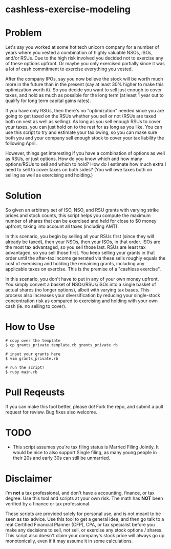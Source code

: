 # cashless-exercise-modeling

# Problem

Let's say you worked at some hot tech unicorn company for a number of years where you vested a combination of highly valuable NSOs, ISOs, and/or RSUs. Due to the high risk involved you decided not to exercise any of these options upfront. Or maybe you only exercised partially since it was a lot of cash commitment to exercise everything you vested.

After the company IPOs, say you now believe the stock will be worth much more in the future than in the present (say at least 30% higher to make this optimization worth it). So you decide you want to sell just enough to cover taxes, and hold as much as possible for the long term (at least 1 year out to qualify for long term capital gains rates).

If you have only RSUs, then there's no "optimization" needed since you are going to get taxed on the RSUs whether you sell or not (RSUs are taxed both on vest as well as selling). As long as you sell enough RSUs to cover your taxes, you can just hold on to the rest for as long as you like. You can use this script to try and estimate your tax owing, so you can make sure both you and your company sell enough stock to cover your tax liability the following April.

However, things get interesting if you have a combination of options as well as RSUs, or just options. How do you know which and how many options/RSUs to sell and which to hold? How do I estimate how much extra I need to sell to cover taxes on both sides? (You will owe taxes both on selling as well as exercising and holding.)


# Solution

So given an arbitrary set of ISO, NSO, and RSU grants with varying strike prices and stock counts, this script helps you compute the maximum number of shares that can be exercised and held for close to $0 money upfront, taking into account all taxes (including AMT).

In this scenario, you begin by selling all your RSUs first (since they will already be taxed), then your NSOs, then your ISOs, in that order. ISOs are the most tax advantaged, so you sell those last. RSUs are least tax advantaged, so you sell those first. You keep selling your grants in that order until the after-tax income generated via these sells roughly equals the cost of exercising and holding the remaining grants, including any applicable taxes on exercise. This is the premise of a "cashless exercise".

In this scenario, you don't have to put in any of your own money upfront. You simply convert a basket of NSOs/RSUs/ISOs into a single basket of actual shares (no longer options), albeit with varying tax bases. This process also increases your diversification by reducing your single-stock concentration risk as compared to exercising and holding with your own cash (ie. no selling to cover).

# How to Use

    # copy over the template
    $ cp grants_private.template.rb grants_private.rb

    # input your grants here
    $ vim grants_private.rb

    # run the script!
    $ ruby main.rb


# Pull Reqeusts

If you can make this tool better, please do! Fork the repo, and submit a pull request for review. Bug fixes also welcome.


# TODO

 * This script assumes you're tax filing status is Married Filing Jointly. It would be nice to also support Single filing, as many young people in their 20s and early 30s can still be unmarried.

# Disclaimer

I'm **not** a tax professional, and don't have a accounting, finance, or tax degree. Use this tool and scripts at your own risk. The math has **NOT** been verified by a finance or tax professional.

These scripts are provided solely for personal use, and is not meant to be seen as tax advice. Use this tool to get a general idea, and then go talk to a real Certified Financial Planner (CFP), CPA, or tax specialist before you make any decisions to sell, not sell, or exercise any stock options / shares. This script also doesn't claim your company's stock price will always go up monotonically, even if it may assume it in some calculations.